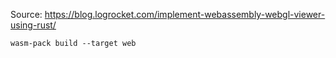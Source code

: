 Source: https://blog.logrocket.com/implement-webassembly-webgl-viewer-using-rust/

```wasm-pack build --target web```